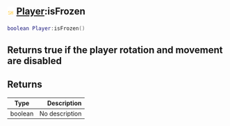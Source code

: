 ## ![shared](.gitbook/assets/shared.png) [Player](./home/Player):isFrozen

```lua
boolean Player:isFrozen()
```

Returns true if the player rotation and movement are disabled
------
## Returns

| Type   | Description |
| ------ | ----------: |
| boolean | No description |

